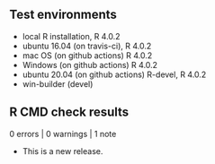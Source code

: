 ## Test environments
* local R installation, R 4.0.2
* ubuntu 16.04 (on travis-ci), R 4.0.2
* mac OS (on github actions) R 4.0.2
* Windows (on github actions) R 4.0.2
* ubuntu 20.04 (on github actions) R-devel, R 4.0.2
* win-builder (devel)

## R CMD check results

0 errors | 0 warnings | 1 note

* This is a new release.
